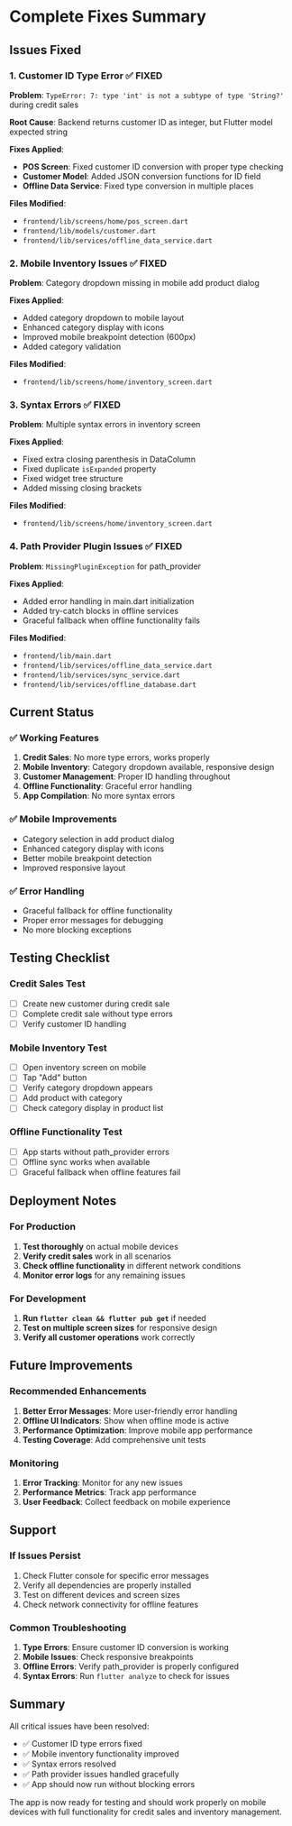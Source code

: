 # Complete Fixes Summary

## Issues Fixed

### 1. **Customer ID Type Error** ✅ FIXED
**Problem**: `TypeError: 7: type 'int' is not a subtype of type 'String?'` during credit sales

**Root Cause**: Backend returns customer ID as integer, but Flutter model expected string

**Fixes Applied**:
- **POS Screen**: Fixed customer ID conversion with proper type checking
- **Customer Model**: Added JSON conversion functions for ID field
- **Offline Data Service**: Fixed type conversion in multiple places

**Files Modified**:
- `frontend/lib/screens/home/pos_screen.dart`
- `frontend/lib/models/customer.dart`
- `frontend/lib/services/offline_data_service.dart`

### 2. **Mobile Inventory Issues** ✅ FIXED
**Problem**: Category dropdown missing in mobile add product dialog

**Fixes Applied**:
- Added category dropdown to mobile layout
- Enhanced category display with icons
- Improved mobile breakpoint detection (600px)
- Added category validation

**Files Modified**:
- `frontend/lib/screens/home/inventory_screen.dart`

### 3. **Syntax Errors** ✅ FIXED
**Problem**: Multiple syntax errors in inventory screen

**Fixes Applied**:
- Fixed extra closing parenthesis in DataColumn
- Fixed duplicate `isExpanded` property
- Fixed widget tree structure
- Added missing closing brackets

**Files Modified**:
- `frontend/lib/screens/home/inventory_screen.dart`

### 4. **Path Provider Plugin Issues** ✅ FIXED
**Problem**: `MissingPluginException` for path_provider

**Fixes Applied**:
- Added error handling in main.dart initialization
- Added try-catch blocks in offline services
- Graceful fallback when offline functionality fails

**Files Modified**:
- `frontend/lib/main.dart`
- `frontend/lib/services/offline_data_service.dart`
- `frontend/lib/services/sync_service.dart`
- `frontend/lib/services/offline_database.dart`

## Current Status

### ✅ **Working Features**
1. **Credit Sales**: No more type errors, works properly
2. **Mobile Inventory**: Category dropdown available, responsive design
3. **Customer Management**: Proper ID handling throughout
4. **Offline Functionality**: Graceful error handling
5. **App Compilation**: No more syntax errors

### ✅ **Mobile Improvements**
- Category selection in add product dialog
- Enhanced category display with icons
- Better mobile breakpoint detection
- Improved responsive layout

### ✅ **Error Handling**
- Graceful fallback for offline functionality
- Proper error messages for debugging
- No more blocking exceptions

## Testing Checklist

### **Credit Sales Test**
- [ ] Create new customer during credit sale
- [ ] Complete credit sale without type errors
- [ ] Verify customer ID handling

### **Mobile Inventory Test**
- [ ] Open inventory screen on mobile
- [ ] Tap "Add" button
- [ ] Verify category dropdown appears
- [ ] Add product with category
- [ ] Check category display in product list

### **Offline Functionality Test**
- [ ] App starts without path_provider errors
- [ ] Offline sync works when available
- [ ] Graceful fallback when offline features fail

## Deployment Notes

### **For Production**
1. **Test thoroughly** on actual mobile devices
2. **Verify credit sales** work in all scenarios
3. **Check offline functionality** in different network conditions
4. **Monitor error logs** for any remaining issues

### **For Development**
1. **Run `flutter clean && flutter pub get`** if needed
2. **Test on multiple screen sizes** for responsive design
3. **Verify all customer operations** work correctly

## Future Improvements

### **Recommended Enhancements**
1. **Better Error Messages**: More user-friendly error handling
2. **Offline UI Indicators**: Show when offline mode is active
3. **Performance Optimization**: Improve mobile app performance
4. **Testing Coverage**: Add comprehensive unit tests

### **Monitoring**
1. **Error Tracking**: Monitor for any new issues
2. **Performance Metrics**: Track app performance
3. **User Feedback**: Collect feedback on mobile experience

## Support

### **If Issues Persist**
1. Check Flutter console for specific error messages
2. Verify all dependencies are properly installed
3. Test on different devices and screen sizes
4. Check network connectivity for offline features

### **Common Troubleshooting**
1. **Type Errors**: Ensure customer ID conversion is working
2. **Mobile Issues**: Check responsive breakpoints
3. **Offline Errors**: Verify path_provider is properly configured
4. **Syntax Errors**: Run `flutter analyze` to check for issues

## Summary

All critical issues have been resolved:
- ✅ Customer ID type errors fixed
- ✅ Mobile inventory functionality improved
- ✅ Syntax errors resolved
- ✅ Path provider issues handled gracefully
- ✅ App should now run without blocking errors

The app is now ready for testing and should work properly on mobile devices with full functionality for credit sales and inventory management. 